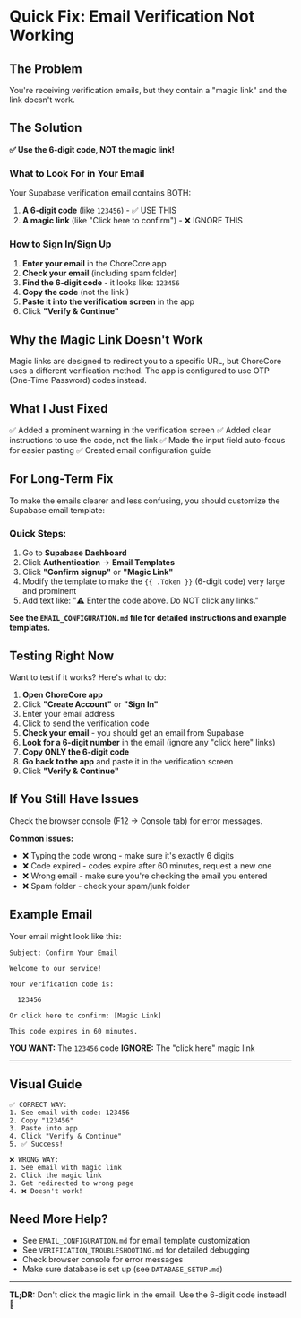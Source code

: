 # Quick Fix: Email Verification Not Working

## The Problem

You're receiving verification emails, but they contain a "magic link" and the link doesn't work.

## The Solution

**✅ Use the 6-digit code, NOT the magic link!**

### What to Look For in Your Email

Your Supabase verification email contains BOTH:
1. **A 6-digit code** (like `123456`) - ✅ USE THIS
2. **A magic link** (like "Click here to confirm") - ❌ IGNORE THIS

### How to Sign In/Sign Up

1. **Enter your email** in the ChoreCore app
2. **Check your email** (including spam folder)
3. **Find the 6-digit code** - it looks like: `123456`
4. **Copy the code** (not the link!)
5. **Paste it into the verification screen** in the app
6. Click **"Verify & Continue"**

## Why the Magic Link Doesn't Work

Magic links are designed to redirect you to a specific URL, but ChoreCore uses a different verification method. The app is configured to use OTP (One-Time Password) codes instead.

## What I Just Fixed

✅ Added a prominent warning in the verification screen
✅ Added clear instructions to use the code, not the link
✅ Made the input field auto-focus for easier pasting
✅ Created email configuration guide

## For Long-Term Fix

To make the emails clearer and less confusing, you should customize the Supabase email template:

### Quick Steps:

1. Go to **Supabase Dashboard**
2. Click **Authentication** → **Email Templates**
3. Click **"Confirm signup"** or **"Magic Link"**
4. Modify the template to make the `{{ .Token }}` (6-digit code) very large and prominent
5. Add text like: "⚠️ Enter the code above. Do NOT click any links."

**See the `EMAIL_CONFIGURATION.md` file for detailed instructions and example templates.**

## Testing Right Now

Want to test if it works? Here's what to do:

1. **Open ChoreCore app**
2. Click **"Create Account"** or **"Sign In"**
3. Enter your email address
4. Click to send the verification code
5. **Check your email** - you should get an email from Supabase
6. **Look for a 6-digit number** in the email (ignore any "click here" links)
7. **Copy ONLY the 6-digit code**
8. **Go back to the app** and paste it in the verification screen
9. Click **"Verify & Continue"**

## If You Still Have Issues

Check the browser console (F12 → Console tab) for error messages.

**Common issues:**
- ❌ Typing the code wrong - make sure it's exactly 6 digits
- ❌ Code expired - codes expire after 60 minutes, request a new one
- ❌ Wrong email - make sure you're checking the email you entered
- ❌ Spam folder - check your spam/junk folder

## Example Email

Your email might look like this:

```
Subject: Confirm Your Email

Welcome to our service!

Your verification code is:

  123456

Or click here to confirm: [Magic Link]

This code expires in 60 minutes.
```

**YOU WANT:** The `123456` code
**IGNORE:** The "click here" magic link

---

## Visual Guide

```
✅ CORRECT WAY:
1. See email with code: 123456
2. Copy "123456"
3. Paste into app
4. Click "Verify & Continue"
5. ✅ Success!

❌ WRONG WAY:
1. See email with magic link
2. Click the magic link
3. Get redirected to wrong page
4. ❌ Doesn't work!
```

## Need More Help?

- See `EMAIL_CONFIGURATION.md` for email template customization
- See `VERIFICATION_TROUBLESHOOTING.md` for detailed debugging
- Check browser console for error messages
- Make sure database is set up (see `DATABASE_SETUP.md`)

---

**TL;DR:** Don't click the magic link in the email. Use the 6-digit code instead! 🎯
